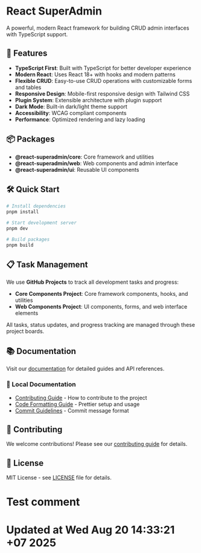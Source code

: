 # React SuperAdmin

A powerful, modern React framework for building CRUD admin interfaces with
TypeScript support.

## 🚀 Features

- **TypeScript First**: Built with TypeScript for better developer experience
- **Modern React**: Uses React 18+ with hooks and modern patterns
- **Flexible CRUD**: Easy-to-use CRUD operations with customizable forms and
  tables
- **Responsive Design**: Mobile-first responsive design with Tailwind CSS
- **Plugin System**: Extensible architecture with plugin support
- **Dark Mode**: Built-in dark/light theme support
- **Accessibility**: WCAG compliant components
- **Performance**: Optimized rendering and lazy loading

## 📦 Packages

- **@react-superadmin/core**: Core framework and utilities
- **@react-superadmin/web**: Web components and admin interface
- **@react-superadmin/ui**: Reusable UI components

## 🛠️ Quick Start

```bash
# Install dependencies
pnpm install

# Start development server
pnpm dev

# Build packages
pnpm build
```

## 📋 Task Management

We use **GitHub Projects** to track all development tasks and progress:

- **Core Components Project**: Core framework components, hooks, and utilities
- **Web Components Project**: UI components, forms, and web interface elements

All tasks, status updates, and progress tracking are managed through these
project boards.

## 📚 Documentation

Visit our [documentation](https://react-superadmin.web.app) for detailed guides
and API references.

### 📖 Local Documentation

- [Contributing Guide](CONTRIBUTING.md) - How to contribute to the project
- [Code Formatting Guide](docs/FORMATTING.md) - Prettier setup and usage
- [Commit Guidelines](COMMIT_GUIDELINES.md) - Commit message format

## 🤝 Contributing

We welcome contributions! Please see our [contributing guide](CONTRIBUTING.md)
for details.

## 📄 License

MIT License - see [LICENSE](LICENSE) file for details.

# Test comment

# Updated at Wed Aug 20 14:33:21 +07 2025

